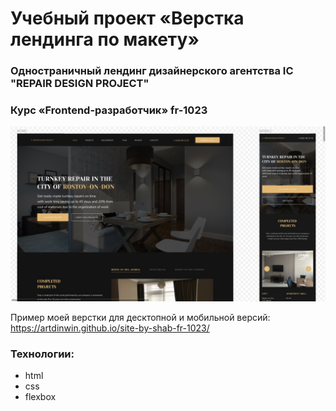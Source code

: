 # Учебный проект «Верстка лендинга по макету»
### Одностраничный лендинг дизайнерского агентства IC "REPAIR DESIGN PROJECT"
### Курс «Frontend-разработчик» fr-1023

![Preview](https://github.com/ArtDinWin/site-by-shab-fr-1023/blob/main/images/preview.jpg)

Пример моей верстки для десктопной и мобильной версий: https://artdinwin.github.io/site-by-shab-fr-1023/

### Технологии:
- html
- css
- flexbox
